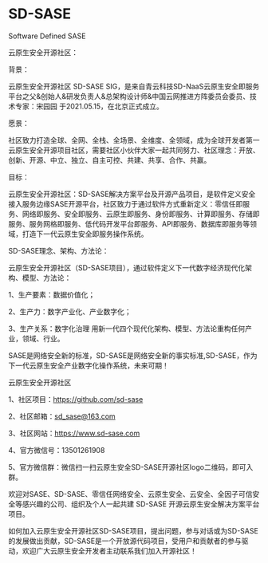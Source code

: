 # SD-SASE
Software Defined SASE

云原生安全开源社区：

背景：

云原生安全开源社区 SD-SASE SIG，是来自青云科技SD-NaaS云原生安全即服务平台之父&创始人&研发负责人&总架构设计师&中国云网推进方阵委员会委员、技术专家：宋园园 于2021.05.15，在北京正式成立。

愿景：

社区致力打造全球、全网、全栈、全场景、全维度、全领域，成为全球开发者第一️云原生安全开源项目社区，需要社区小伙伴大家一起共同努力、社区理念：开放、创新、开源、中立、独立、自主可控、共建、共享、合作、共赢。

目标：

云原生安全开源社区：SD-SASE解决方案平台及开源产品项目，是软件定义安全接入服务边缘SASE开源平台，社区致力于通过软件方式重新定义：零信任即服务、网络即服务、安全即服务、云原生即服务、身份即服务、计算即服务、存储即服务、服务网格即服务、低代码开发平台即服务、API即服务、数据库即服务等领域，打造下一代云原生安全即服务操作系统。

SD-SASE理念、架构、方法论：

云原生安全开源社区（SD-SASE项目），通过软件定义下一代数字经济现代化架构、模型、方法论： 

1、生产要素：数据价值化；

2、生产力：数字产业化、产业数字化；

3、生产关系：数字化治理 用新一代四个现代化架构、模型、方法论重构任何产业，领域、行业。

SASE是网络安全新的标准，SD-SASE是网络安全新的事实标准,SD-SASE，作为下一代云原生安全产业数字化操作系统，未来可期！


云原生安全开源社区

1、社区项目：https://github.com/sd-sase

2、社区邮箱：sd_sase@163.com

3、社区网站：https://www.sd-sase.com

4、官方微信号：13501261908

5、官方微信群：微信扫一扫云原生安全SD-SASE开源社区logo二维码，即可入群。

欢迎对SASE、SD-SASE、零信任网络安全、云原生安全、云安全、全因子可信安全等感兴趣的公司、组织及个人一起共建 SD-SASE 开源云原生安全解决方案平台项目。

如何加入云原生安全开源社区SD-SASE项目，提出问题，参与对话或为SD-SASE的发展做出贡献，SD-SASE是一个开放源代码项目，受用户和贡献者的参与驱动，欢迎广大云原生安全开发者主动联系我们加入开源社区！




